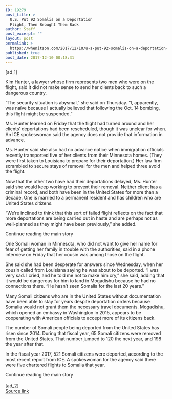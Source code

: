 ```yaml
---
ID: 19279
post_title: >
  U.S. Put 92 Somalis on a Deportation
  Flight, Then Brought Them Back
author: Staff
post_excerpt: ""
layout: post
permalink: >
  https://whenitson.com/2017/12/10/u-s-put-92-somalis-on-a-deportation-flight-then-brought-them-back/
published: true
post_date: 2017-12-10 00:18:31
---
```

 [ad_1]
<br><div>
        <p class="story-body-text story-content" data-para-count="155" data-total-count="1924" id="story-continues-3">Kim Hunter, a lawyer whose firm represents two men who were on the flight, said it did not make sense to send her clients back to such a dangerous country.</p><p class="story-body-text story-content" data-para-count="190" data-total-count="2114">“The security situation is abysmal,” she said on Thursday. “I, apparently, was naïve because I actually believed that following the Oct. 14 bombing, this flight might be suspended.”</p><p class="story-body-text story-content" data-para-count="229" data-total-count="2343">Ms. Hunter learned on Friday that the flight had turned around and her clients’ deportations had been rescheduled, though it was unclear for when. An ICE spokeswoman said the agency does not provide that information in advance.</p><p class="story-body-text story-content" data-para-count="310" data-total-count="2653">Ms. Hunter said she also had no advance notice when immigration officials recently transported five of her clients from their Minnesota homes. (They were first taken to Louisiana to prepare for their deportation.) Her law firm scrambled to secure stays of removal for the men and helped three avoid the flight.</p><p class="story-body-text story-content" data-para-count="314" data-total-count="2967">Now that the other two have had their deportations delayed, Ms. Hunter said she would keep working to prevent their removal. Neither client has a criminal record, and both have been in the United States for more than a decade. One is married to a permanent resident and has children who are United States citizens.</p>

<p class="story-body-text story-content" data-para-count="221" data-total-count="3188">“We’re inclined to think that this sort of failed flight reflects on the fact that more deportations are being carried out in haste and are perhaps not as well-planned as they might have been previously,” she added.</p><div id="story-ad-2" class="story-ad ad ad-placeholder nocontent robots-nocontent ">
    
Continue reading the main story
</div>
<p class="story-body-text story-content" data-para-count="211" data-total-count="3399" id="story-continues-4">One Somali woman in Minnesota, who did not want to give her name for fear of getting her family in trouble with the authorities, said in a phone interview on Friday that her cousin was among those on the flight.</p><p class="story-body-text story-content" data-para-count="365" data-total-count="3764">She said she had been desperate for answers since Wednesday, when her cousin called from Louisiana saying he was about to be deported. “I was very sad. I cried, and he told me not to make him cry,” she said, adding that it would be dangerous for him to land in Mogadishu because he had no connections there. “He hasn’t seen Somalia for the last 20 years.”</p><p class="story-body-text story-content" data-para-count="345" data-total-count="4109">Many Somali citizens who are in the United States without documentation have been able to stay for years despite deportation orders because Somalia would not grant them the necessary travel documents. Mogadishu, which opened an embassy in Washington in 2015, appears to be cooperating with American officials to accept more of its citizens back.</p><p class="story-body-text story-content" data-para-count="238" data-total-count="4347">The number of Somali people being deported from the United States has risen since 2014. During that fiscal year, 65 Somali citizens were removed from the United States. That number jumped to 120 the next year, and 198 the year after that.</p><p class="story-body-text story-content" data-para-count="195" data-total-count="4542">In the fiscal year 2017, 521 Somali citizens were deported, according to the most recent report from ICE. A spokeswoman for the agency said there were five chartered flights to Somalia that year.</p>        Continue reading the main story
    </div>
<br>[ad_2]
<br><a href="https://www.nytimes.com/2017/12/09/us/somalia-deportation-flight.html?partner=rss&#038;emc=rss">Source link </a>